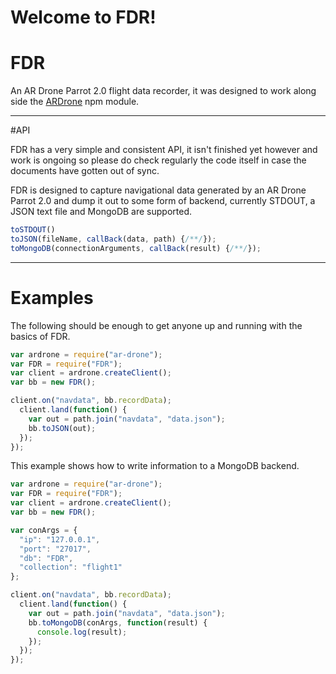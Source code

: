 Welcome to FDR!
===================


# FDR

An AR Drone Parrot 2.0 flight data recorder, it was designed to work along side the [ARDrone](https://www.npmjs.com/package/ar-drone) npm module.

----------
#API

FDR has a very simple and consistent API, it isn't finished yet however and work is ongoing so please do check regularly the code itself in case the documents have gotten out of sync.

FDR is designed to capture navigational data generated by an AR Drone Parrot 2.0 and dump it out to some form of backend, currently STDOUT, a JSON text file and MongoDB are supported.

```js
toSTDOUT()
toJSON(fileName, callBack(data, path) {/**/});
toMongoDB(connectionArguments, callBack(result) {/**/});
```

----------

# Examples

The following should be enough to get anyone up and running with the basics of FDR.

```js
var ardrone = require("ar-drone");
var FDR = require("FDR");
var client = ardrone.createClient();
var bb = new FDR();

client.on("navdata", bb.recordData);
  client.land(function() {
    var out = path.join("navdata", "data.json");
    bb.toJSON(out);
  });
});

```

This example shows how to write information to a MongoDB backend.

```js
var ardrone = require("ar-drone");
var FDR = require("FDR");
var client = ardrone.createClient();
var bb = new FDR();

var conArgs = {
  "ip": "127.0.0.1",
  "port": "27017",
  "db": "FDR",
  "collection": "flight1"
};

client.on("navdata", bb.recordData);
  client.land(function() {
    var out = path.join("navdata", "data.json");
    bb.toMongoDB(conArgs, function(result) {
      console.log(result);
    });
  });
});

```
